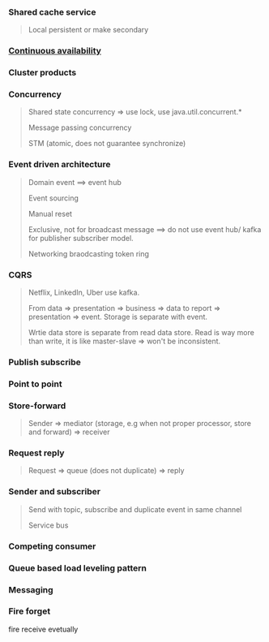 ### Shared cache service
> Local persistent or make secondary

### [Continuous availability](https://en.wikipedia.org/wiki/Continuous_availability)

### Cluster products

### Concurrency
> Shared state concurrency => use lock, use java.util.concurrent.*
> 
> Message passing concurrency
>
> STM (atomic, does not guarantee synchronize)

### Event driven architecture
> Domain event ==> event hub
>
> Event sourcing
>
> Manual reset
>
> Exclusive, not for broadcast message ==> do not use event hub/ kafka for publisher subscriber model.
>
> Networking braodcasting token ring

### CQRS
> Netflix, LinkedIn, Uber use kafka.
>
> From data => presentation => business => data to report => presentation => event. Storage is separate with event.
>
> Wrtie data store is separate from read data store. Read is way more than write, it is like master-slave => won't be inconsistent.

### Publish subscribe

### Point to point

### Store-forward
> Sender => mediator (storage, e.g when not proper processor, store and forward) => receiver

### Request reply
> Request => queue (does not duplicate) => reply

### Sender and subscriber
> Send with topic, subscribe and duplicate event in same channel
>
> Service bus

### Competing consumer

### Queue based load leveling pattern

### Messaging

### Fire forget
fire receive evetually